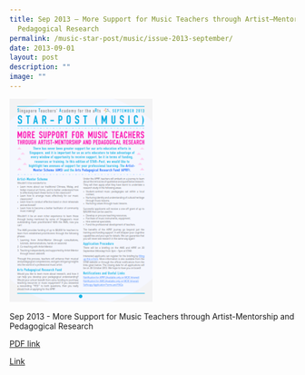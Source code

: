```yaml
---
title: Sep 2013 – More Support for Music Teachers through Artist–Mentorship and
  Pedagogical Research
permalink: /music-star-post/music/issue-2013-september/
date: 2013-09-01
layout: post
description: ""
image: ""
---
```

<img src="/images/ssss.png" 
     style="width:50%">
		 
Sep 2013 - More Support for Music Teachers through Artist-Mentorship and Pedagogical Research

[PDF link](/files/074702963_u8648.pdf)

[Link](https://www.star.moe.edu.sg/star/slot/resource_star/pf01/074702963_u8648.pdf)